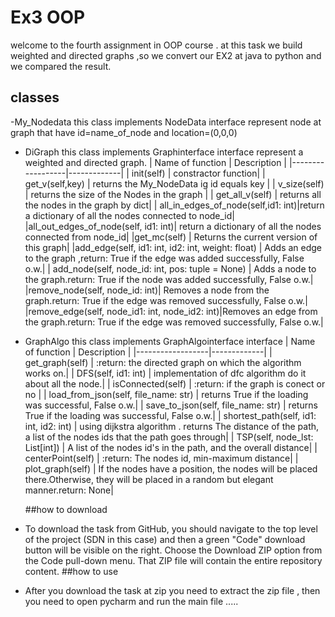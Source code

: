 # Ex3 OOP
welcome to the fourth assignment in OOP course .
at this task we build weighted and directed graphs ,so we 
convert our EX2 at java to python and we compared the result.

## classes 
-My_Nodedata
  this class implements NodeData interface represent node at graph
  that have id=name_of_node and location=(0,0,0) 
  
 
- DiGraph
  this class implements Graphinterface interface represent a weighted
  and directed graph.
  | Name of function | Description |
  |------------------|-------------|
  | init(self)       | constractor function|
  | get_v(self,key)  | returns the My_NodeData ig id equals key |
  | v_size(self)     | returns the size of the Nodes in the graph |
  | get_all_v(self)  | returns all the nodes in the graph by dict|
  | all_in_edges_of_node(self,id1: int)|return a dictionary of all the nodes connected to node_id|
  |all_out_edges_of_node(self, id1: int)| return a dictionary of all the nodes connected from node_id|
  |get_mc(self) | Returns the current version of this graph|
  |add_edge(self, id1: int, id2: int, weight: float) | Adds an edge to the graph ,return: True if the edge was added successfully, False o.w.|
  | add_node(self, node_id: int, pos: tuple = None) |   Adds a node to the graph.return: True if the node was added successfully, False o.w.|
  |remove_node(self, node_id: int)| Removes a node from the graph.return: True if the edge was removed successfully, False o.w.|
  |remove_edge(self, node_id1: int, node_id2: int)|Removes an edge from the graph.return: True if the edge was removed successfully, False o.w.|
  
- GraphAlgo
  this class implements GraphAlgointerface interface 
 | Name of function | Description |
 |------------------|-------------|
 | get_graph(self)       | :return: the directed graph on which the algorithm works on.|
 |  DFS(self, id1: int)     | implementation of dfc algorithm do it about all the node.| 
 |  isConnected(self) | :return: if the graph is conect or no |
 | load_from_json(self, file_name: str)      | returns True if the loading was successful, False o.w.|
 |  save_to_json(self, file_name: str)      |  returns True if the loading was successful, False o.w.|
 |   shortest_path(self, id1: int, id2: int)       | using dijkstra algorithm . returns The distance of the path, a list of the nodes ids that the path goes through|
 | TSP(self, node_lst: List[int])     |  A list of the nodes id's in the path, and the overall distance|
 |  centerPoint(self)    | :return: The nodes id, min-maximum distance|
 |  plot_graph(self)     |  If the nodes have a position, the nodes will be placed there.Otherwise, they will be placed in a random but elegant manner.return: None|
        

  ##how to download 
- To download the task from GitHub, you should navigate to the top level of the project (SDN in this case) and then a green "Code" download button will be visible on the right.
   Choose the Download ZIP option from the Code pull-down menu. That ZIP file will contain the entire repository content.
  ##how to use 
- After you download the task at zip you need to extract  the zip file , then you need 
  to open pycharm and run the main file .....

